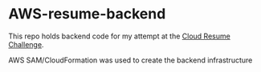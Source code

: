 # AWS-resume-backend
This repo holds backend code for my attempt at the [Cloud Resume Challenge](https://cloudresumechallenge.dev/).

AWS SAM/CloudFormation was used to create the backend infrastructure
